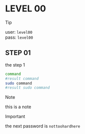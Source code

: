 # LEVEL 00

> [!TIP]
> user: `level00` <br>
> pass: `level00`

## STEP 01

the step 1

```bash
command
#result command
sudo command
#result sudo command
```
> [!NOTE]
> this is a note

> [!IMPORTANT]
> the next password is `nottoohardhere`
